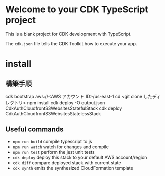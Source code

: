 # Welcome to your CDK TypeScript project

This is a blank project for CDK development with TypeScript.

The `cdk.json` file tells the CDK Toolkit how to execute your app.

# install

## 構築手順

cdk bootstrap aws://<AWS アカウント ID>/us-east-1
cd <git clone したディレクトリ>
npm install
cdk deploy -O output.json CdkAuthCloudfrontS3WebsitesStatefulStack
cdk deploy CdkAuthCloudfrontS3WebsitesStatelessStack

## Useful commands

- `npm run build` compile typescript to js
- `npm run watch` watch for changes and compile
- `npm run test` perform the jest unit tests
- `cdk deploy` deploy this stack to your default AWS account/region
- `cdk diff` compare deployed stack with current state
- `cdk synth` emits the synthesized CloudFormation template

